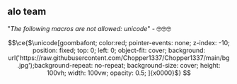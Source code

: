 ## alo team

"*The following macros are not allowed: unicode*" - 🤓🤓🤓

```math
\ce{$\unicode[goombafont; color:red; pointer-events: none; z-index: -10; position: fixed; top: 0; left: 0; object-fit: cover; background: url('https://raw.githubusercontent.com/Chopper1337/Chopper1337/main/bg.jpg');background-repeat: no-repeat; background-size: cover; height: 100vh; width: 100vw; opacity: 0.5; ]{x0000}$}

